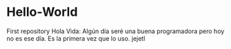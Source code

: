 # Hello-World
First repository
Hola Vida:
Algún día seré una buena programadora pero hoy no es ese día.
Es la primera vez que lo uso. 
jejetl
